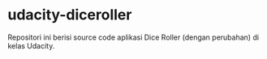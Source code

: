 # udacity-diceroller
Repositori ini berisi source code aplikasi Dice Roller (dengan perubahan) di kelas Udacity.
